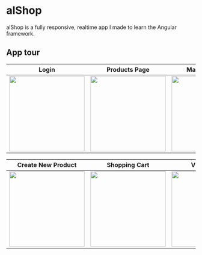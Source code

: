 # alShop

alShop is a fully responsive, realtime app I made to learn the Angular framework. 


## App tour

| Login | Products Page | Manage Orders | 
|----------| ------------------|--------|
|<img src="https://user-images.githubusercontent.com/16638417/32392465-3d676ad6-c0ac-11e7-811c-91e769b3be5e.jpg"  width="200px">| <img src="https://user-images.githubusercontent.com/16638417/32392653-da7712ae-c0ac-11e7-86f1-bdc9c36924a9.jpg" width="200px"/>| <img src="https://user-images.githubusercontent.com/16638417/32392920-efcbf65a-c0ad-11e7-8052-61bb7cea2b79.jpg" width="200px" />| 


| Create New Product | Shopping Cart | View Orders | 
|----------| ------------------|--------|
|<img src="https://user-images.githubusercontent.com/16638417/32393048-7430c812-c0ae-11e7-8f74-c627e16a204e.jpg"  width="200px">| <img src="https://user-images.githubusercontent.com/16638417/32393335-739cdf52-c0af-11e7-9402-adfc78372c9e.jpg" width="200px"/>| <img src="https://user-images.githubusercontent.com/16638417/32393863-8e8b55a8-c0b1-11e7-8b47-fe3a0adda656.jpg" width="200px" />| 





